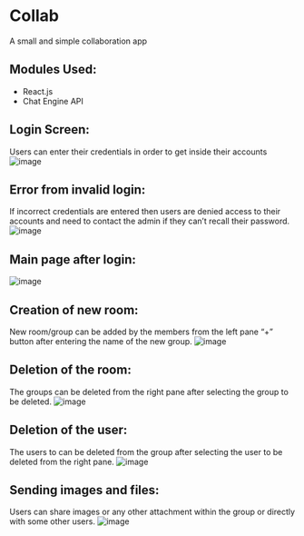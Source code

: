 # Collab
A small and simple collaboration app

## Modules Used:
- React.js 
- Chat Engine API

## Login Screen:
Users can enter their credentials in order to get inside their accounts
![image](https://user-images.githubusercontent.com/93835541/176902057-182ff6eb-6f0b-4e82-9963-bb6be9e66697.png)

## Error from invalid login:
If incorrect credentials are entered then users are denied access to their accounts and need to contact the admin if they can’t recall their password.
![image](https://user-images.githubusercontent.com/93835541/176902195-6497d723-ed37-4f97-a776-f1b41a2e8444.png)

## Main page after login:
![image](https://user-images.githubusercontent.com/93835541/176902280-1138d45f-6270-4f8a-82f4-9a2dc6415823.png)

## Creation of new room:
New room/group can be added by the members from the left pane “+” button after entering the name of the new group.
![image](https://user-images.githubusercontent.com/93835541/176902343-8ab7133f-ceb2-40ce-a150-a5a764a7afe3.png)

## Deletion of the room:
The groups can be deleted from the right pane after selecting the group to be deleted.
![image](https://user-images.githubusercontent.com/93835541/176902419-8ab11668-eec2-472a-b76b-2054524e4853.png)

## Deletion of the user:
The users to can be deleted from the group after selecting the user to be deleted from the right pane.
![image](https://user-images.githubusercontent.com/93835541/176902461-3dfe4b3b-bae9-4414-a403-5508a76a63c7.png)

## Sending images and files:
Users can share images or any other attachment within the group or directly with some other users.
![image](https://user-images.githubusercontent.com/93835541/176902501-2e35f776-6f42-4857-923f-31ddf2c25540.png)
